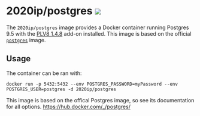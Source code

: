 # 2020ip/postgres [![](https://images.microbadger.com/badges/image/2020ip/postgres.svg)](http://microbadger.com/images/2020ip/postgres "Get your own image badge on microbadger.com")

The `2020ip/postgres` image provides a Docker container running Postgres 9.5 with the [PLV8 1.4.8](https://github.com/plv8/plv8/) add-on installed. This image is based on the official [`postgres`](https://registry.hub.docker.com/_/postgres/) image.

## Usage
The container can be ran with:
```
docker run -p 5432:5432 --env POSTGRES_PASSWORD=myPassword --env POSTGRES_USER=postgres -d 2020ip/postgres
```

This image is based on the offical Postgres image, so see its documentation for all options.
https://hub.docker.com/_/postgres/

